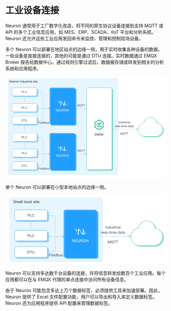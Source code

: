 # 工业设备连接

Neuron 通常用于工厂数字化改造，将不同的原生协议设备连接到支持 MQTT 或 API 的多个工业信息应用，如 MES、ERP、SCADA、IIoT 平台和分析系统。Neuron 还允许这些工业应用发回命令来监控、管理和控制现场设备。

多个 Neuron 可以部署在地区站点的边缘一侧，用于实时收集各种设备的数据。一些设备是直接连接的，其他的可能是通过 DTU 连接。实时数据通过 EMQX Broker 报告给数据中心。通过规则引擎过滤后，数据被存储或转发到相关的分析系统和应用程序。

![district-site](./assets/district-site.png)

单个 Neuron 可以部署在小型本地站点的边缘一侧。

![small-site](./assets/small-site.png)

Neuron 可以支持多达数千台设备的连接，并将信息转发给数百个工业应用。每个应用都可以在与 EMQX 代理的单点连接中访问所有设备信息。

由于 Neuron 可能包含多达上万个数据标签，必须提供工具来加速部署。因此，Neuron 提供了 Excel 文件配置功能，用户可以导出和导入来定义数据标签。Neuron 还为应用程序提供 API 配置来管理数据标签。

